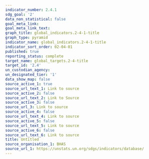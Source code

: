 ```yaml
---
indicator_number: 2.4.1
sdg_goal: '2'
data_non_statistical: false
goal_meta_link:
goal_meta_link_text: 
graph_title: global_indicators.2-4-1-title
graph_type: pyramid
indicator_name: global_indicators.2-4-1-title
indicator_sort_order: 02-04-01
published: true
reporting_status: complete
target_name: global_targets.2-4-title
target_id: '2.4'
un_custodian_agency: 
un_designated_tier: '1'
data_show_map: false
source_active_1: true
source_url_text_1: Link to source
source_active_2: false
source_url_text_2: Link to Source
source_active_3: false
source_url_3: Link to source
source_active_4: false
source_url_text_4: Link to source
source_active_5: false
source_url_text_5: Link to source
source_active_6: false
source_url_text_6: Link to source
title: Untitled
source_organisation_1: BHAS
source_url_1: https://unstats.un.org/sdgs/indicators/database/
---
```

